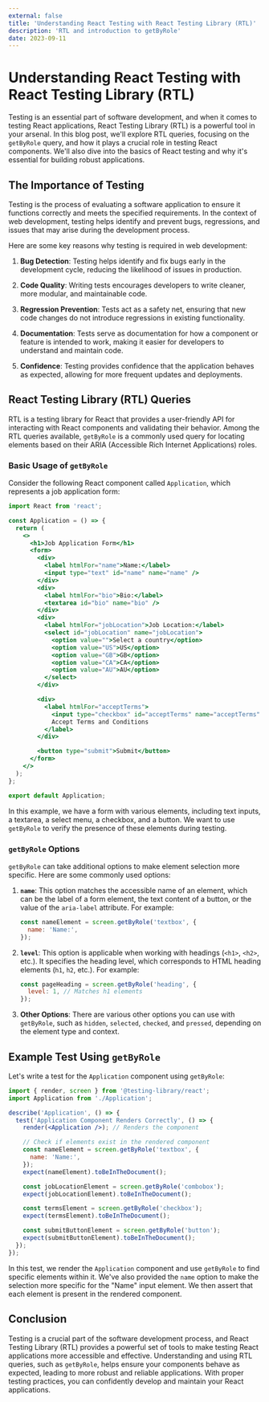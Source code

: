 ```yaml
---
external: false
title: 'Understanding React Testing with React Testing Library (RTL)'
description: 'RTL and introduction to getByRole'
date: 2023-09-11
---
```


# Understanding React Testing with React Testing Library (RTL)

Testing is an essential part of software development, and when it comes to testing React applications, React Testing Library (RTL) is a powerful tool in your arsenal. In this blog post, we'll explore RTL queries, focusing on the `getByRole` query, and how it plays a crucial role in testing React components. We'll also dive into the basics of React testing and why it's essential for building robust applications.

## The Importance of Testing

Testing is the process of evaluating a software application to ensure it functions correctly and meets the specified requirements. In the context of web development, testing helps identify and prevent bugs, regressions, and issues that may arise during the development process.

Here are some key reasons why testing is required in web development:

1. **Bug Detection**: Testing helps identify and fix bugs early in the development cycle, reducing the likelihood of issues in production.

2. **Code Quality**: Writing tests encourages developers to write cleaner, more modular, and maintainable code.

3. **Regression Prevention**: Tests act as a safety net, ensuring that new code changes do not introduce regressions in existing functionality.

4. **Documentation**: Tests serve as documentation for how a component or feature is intended to work, making it easier for developers to understand and maintain code.

5. **Confidence**: Testing provides confidence that the application behaves as expected, allowing for more frequent updates and deployments.

## React Testing Library (RTL) Queries

RTL is a testing library for React that provides a user-friendly API for interacting with React components and validating their behavior. Among the RTL queries available, `getByRole` is a commonly used query for locating elements based on their ARIA (Accessible Rich Internet Applications) roles.

### Basic Usage of `getByRole`

Consider the following React component called `Application`, which represents a job application form:

```jsx
import React from 'react';

const Application = () => {
  return (
    <>
      <h1>Job Application Form</h1>
      <form>
        <div>
          <label htmlFor="name">Name:</label>
          <input type="text" id="name" name="name" />
        </div>
        <div>
          <label htmlFor="bio">Bio:</label>
          <textarea id="bio" name="bio" />
        </div>
        <div>
          <label htmlFor="jobLocation">Job Location:</label>
          <select id="jobLocation" name="jobLocation">
            <option value="">Select a country</option>
            <option value="US">US</option>
            <option value="GB">GB</option>
            <option value="CA">CA</option>
            <option value="AU">AU</option>
          </select>
        </div>

        <div>
          <label htmlFor="acceptTerms">
            <input type="checkbox" id="acceptTerms" name="acceptTerms" />
            Accept Terms and Conditions
          </label>
        </div>

        <button type="submit">Submit</button>
      </form>
    </>
  );
};

export default Application;
```

In this example, we have a form with various elements, including text inputs, a textarea, a select menu, a checkbox, and a button. We want to use `getByRole` to verify the presence of these elements during testing.

### `getByRole` Options

`getByRole` can take additional options to make element selection more specific. Here are some commonly used options:

1. **`name`**: This option matches the accessible name of an element, which can be the label of a form element, the text content of a button, or the value of the `aria-label` attribute. For example:

   ```jsx
   const nameElement = screen.getByRole('textbox', {
     name: 'Name:',
   });
   ```

2. **`level`**: This option is applicable when working with headings (`<h1>`, `<h2>`, etc.). It specifies the heading level, which corresponds to HTML heading elements (`h1`, `h2`, etc.). For example:

   ```jsx
   const pageHeading = screen.getByRole('heading', {
     level: 1, // Matches h1 elements
   });
   ```

3. **Other Options**: There are various other options you can use with `getByRole`, such as `hidden`, `selected`, `checked`, and `pressed`, depending on the element type and context.

## Example Test Using `getByRole`

Let's write a test for the `Application` component using `getByRole`:

```jsx
import { render, screen } from '@testing-library/react';
import Application from './Application';

describe('Application', () => {
  test('Application Component Renders Correctly', () => {
    render(<Application />); // Renders the component

    // Check if elements exist in the rendered component
    const nameElement = screen.getByRole('textbox', {
      name: 'Name:',
    });
    expect(nameElement).toBeInTheDocument();

    const jobLocationElement = screen.getByRole('combobox');
    expect(jobLocationElement).toBeInTheDocument();

    const termsElement = screen.getByRole('checkbox');
    expect(termsElement).toBeInTheDocument();

    const submitButtonElement = screen.getByRole('button');
    expect(submitButtonElement).toBeInTheDocument();
  });
});
```

In this test, we render the `Application` component and use `getByRole` to find specific elements within it. We've also provided the `name` option to make the selection more specific for the "Name" input element. We then assert that each element is present in the rendered component.

## Conclusion

Testing is a crucial part of the software development process, and React Testing Library (RTL) provides a powerful set of tools to make testing React applications more accessible and effective. Understanding and using RTL queries, such as `getByRole`, helps ensure your components behave as expected, leading to more robust and reliable applications. With proper testing practices, you can confidently develop and maintain your React applications.
